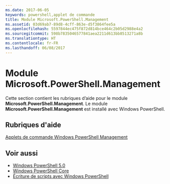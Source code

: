 ```yaml
---
ms.date: 2017-06-05
keywords: powershell,applet de commande
title: Module Microsoft.PowerShell.Management
ms.assetid: 03d69ab7-89d8-4cff-863e-d5f3864fee5a
ms.openlocfilehash: 5597844ec475f872d814bce464c2b05d2988e4a2
ms.sourcegitcommit: 598b7835046577841aea2211d613bb8513271a8b
ms.translationtype: HT
ms.contentlocale: fr-FR
ms.lasthandoff: 06/08/2017
---
```

# <a name="microsoftpowershellmanagement-module"></a>Module Microsoft.PowerShell.Management
Cette section contient les rubriques d’aide pour le module **Microsoft.PowerShell.Management**. Le module **Microsoft.PowerShell.Management** est installé avec Windows PowerShell.

## <a name="help-topics"></a>Rubriques d'aide
[Applets de commande Windows PowerShell Management](http://go.microsoft.com/fwlink/?LinkID=245862)

## <a name="see-also"></a>Voir aussi
- [Windows PowerShell 5.0](Windows-PowerShell-5.0.md)
- [Windows PowerShell Core](https://technet.microsoft.com/en-us/library/4b75f1e4-f327-48f3-92ab-bf5435094d41)
- [Écriture de scripts avec Windows PowerShell](../../getting-started/fundamental/Scripting-with-Windows-PowerShell.md)

